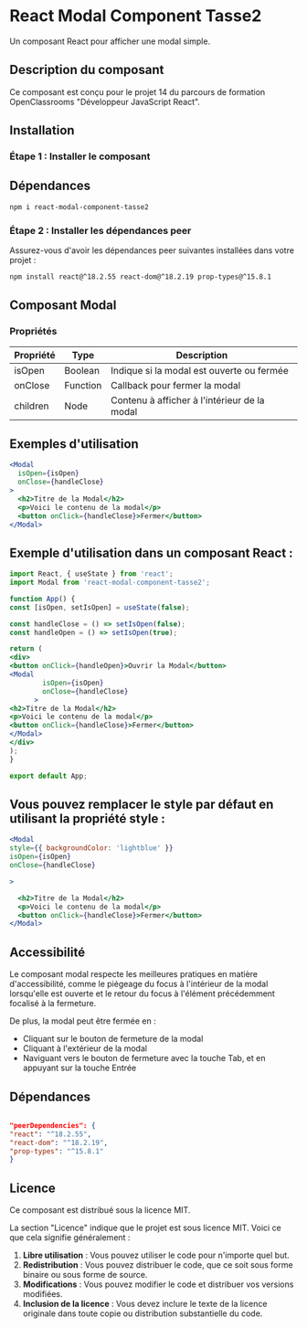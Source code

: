 # React Modal Component Tasse2

Un composant React pour afficher une modal simple.

## Description du composant

Ce composant est conçu pour le projet 14 du parcours de formation OpenClassrooms "Développeur JavaScript React".

## Installation

### Étape 1 : Installer le composant
## Dépendances
```bash
npm i react-modal-component-tasse2
``` 

### Étape 2 : Installer les dépendances peer
Assurez-vous d'avoir les dépendances peer suivantes installées dans votre projet :

```bash
npm install react@^18.2.55 react-dom@^18.2.19 prop-types@^15.8.1

```



## Composant Modal

### Propriétés

| Propriété | Type     | Description                                  |
|-----------|----------|----------------------------------------------|
| isOpen    | Boolean  | Indique si la modal est ouverte ou fermée    |
| onClose   | Function | Callback pour fermer la modal                |
| children  | Node     | Contenu à afficher à l'intérieur de la modal |
   




## Exemples d'utilisation
```jsx
<Modal
  isOpen={isOpen}
  onClose={handleClose}
>
  <h2>Titre de la Modal</h2>
  <p>Voici le contenu de la modal</p>
  <button onClick={handleClose}>Fermer</button>
</Modal>
 ```


## Exemple d'utilisation dans un composant React :
```jsx
import React, { useState } from 'react';
import Modal from 'react-modal-component-tasse2';

function App() {
const [isOpen, setIsOpen] = useState(false);

const handleClose = () => setIsOpen(false);
const handleOpen = () => setIsOpen(true);

return (
<div>
<button onClick={handleOpen}>Ouvrir la Modal</button>
<Modal
        isOpen={isOpen}
        onClose={handleClose}
      >
<h2>Titre de la Modal</h2>
<p>Voici le contenu de la modal</p>
<button onClick={handleClose}>Fermer</button>
</Modal>
</div>
);
}

export default App;
```

## Vous pouvez remplacer le style par défaut en utilisant la propriété style :
```jsx
<Modal
style={{ backgroundColor: 'lightblue' }}
isOpen={isOpen}
onClose={handleClose}

>

  <h2>Titre de la Modal</h2>
  <p>Voici le contenu de la modal</p>
  <button onClick={handleClose}>Fermer</button>
</Modal>
``` 

## Accessibilité

Le composant modal respecte les meilleures pratiques en matière d'accessibilité, comme le piégeage du focus à l'intérieur de la modal lorsqu'elle est ouverte et le retour du focus à l'élément précédemment focalisé à la fermeture.

De plus, la modal peut être fermée en :

* Cliquant sur le bouton de fermeture de la modal
* Cliquant à l'extérieur de la modal
* Naviguant vers le bouton de fermeture avec la touche Tab, et en appuyant sur la touche Entrée

## Dépendances 

```json

"peerDependencies": {
"react": "^18.2.55",
"react-dom": "^18.2.19",
"prop-types": "^15.8.1"
}

```

## Licence
Ce composant est distribué sous la licence MIT.

La section "Licence" indique que le projet est sous licence MIT. Voici ce que cela signifie généralement :

1. **Libre utilisation** : Vous pouvez utiliser le code pour n'importe quel but.
2. **Redistribution** : Vous pouvez distribuer le code, que ce soit sous forme binaire ou sous forme de source.
3. **Modifications** : Vous pouvez modifier le code et distribuer vos versions modifiées.
4. **Inclusion de la licence** : Vous devez inclure le texte de la licence originale dans toute copie ou distribution substantielle du code.

